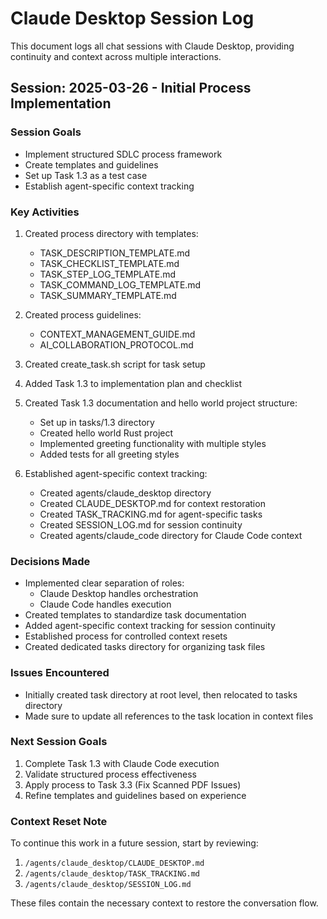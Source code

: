 # Claude Desktop Session Log

This document logs all chat sessions with Claude Desktop, providing continuity and context across multiple interactions.

## Session: 2025-03-26 - Initial Process Implementation

### Session Goals
- Implement structured SDLC process framework
- Create templates and guidelines
- Set up Task 1.3 as a test case
- Establish agent-specific context tracking

### Key Activities
1. Created process directory with templates:
   - TASK_DESCRIPTION_TEMPLATE.md
   - TASK_CHECKLIST_TEMPLATE.md
   - TASK_STEP_LOG_TEMPLATE.md
   - TASK_COMMAND_LOG_TEMPLATE.md
   - TASK_SUMMARY_TEMPLATE.md

2. Created process guidelines:
   - CONTEXT_MANAGEMENT_GUIDE.md
   - AI_COLLABORATION_PROTOCOL.md

3. Created create_task.sh script for task setup

4. Added Task 1.3 to implementation plan and checklist

5. Created Task 1.3 documentation and hello world project structure:
   - Set up in tasks/1.3 directory
   - Created hello world Rust project
   - Implemented greeting functionality with multiple styles
   - Added tests for all greeting styles

6. Established agent-specific context tracking:
   - Created agents/claude_desktop directory
   - Created CLAUDE_DESKTOP.md for context restoration
   - Created TASK_TRACKING.md for agent-specific tasks
   - Created SESSION_LOG.md for session continuity
   - Created agents/claude_code directory for Claude Code context

### Decisions Made
- Implemented clear separation of roles:
  - Claude Desktop handles orchestration
  - Claude Code handles execution
- Created templates to standardize task documentation
- Added agent-specific context tracking for session continuity
- Established process for controlled context resets
- Created dedicated tasks directory for organizing task files

### Issues Encountered
- Initially created task directory at root level, then relocated to tasks directory
- Made sure to update all references to the task location in context files

### Next Session Goals
1. Complete Task 1.3 with Claude Code execution
2. Validate structured process effectiveness
3. Apply process to Task 3.3 (Fix Scanned PDF Issues)
4. Refine templates and guidelines based on experience

### Context Reset Note
To continue this work in a future session, start by reviewing:
1. `/agents/claude_desktop/CLAUDE_DESKTOP.md`
2. `/agents/claude_desktop/TASK_TRACKING.md`
3. `/agents/claude_desktop/SESSION_LOG.md`

These files contain the necessary context to restore the conversation flow.
